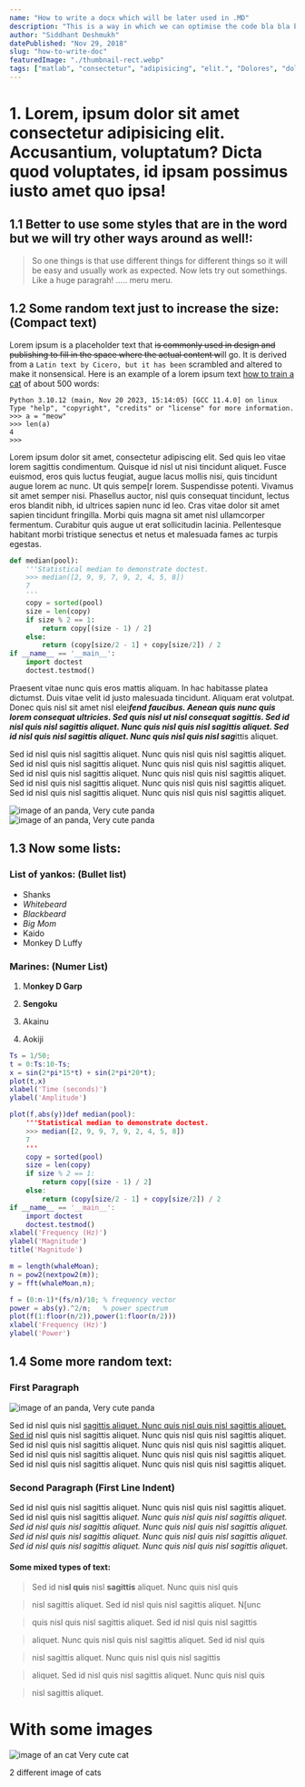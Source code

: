 ```yaml
---
name: "How to write a docx which will be later used in .MD"
description: "This is a way in which we can optimise the code bla bla bla Lorem ipsum dolor sit, amet consectetur adipisicing elit. Aliquid sequi necessitatibus atque omnis neque, dolorem distinctio possimus quis reiciendis repellendus."
author: "Siddhant Deshmukh"
datePublished: "Nov 29, 2018"
slug: "how-to-write-doc"
featuredImage: "./thumbnail-rect.webp"
tags: ["matlab", "consectetur", "adipisicing", "elit.", "Dolores", "doloremque"]
---
```



# 1. Lorem, ipsum dolor sit amet consectetur adipisicing elit. Accusantium, voluptatum? Dicta quod voluptates, id ipsam possimus iusto amet quo ipsa!

## 1.1 Better to use some styles that are in the word but we will try other ways around as well!:

> So one things is that use different things for different things so it
> will be easy and usually work as expected. Now lets try out
> somethings. Like a huge paragrah! ..... meru meru.

## 1.2 Some random text just to increase the size: (Compact text)

Lorem ipsum is a placeholder text that ~~is commonly used in design and
publishing to fill in the space where the actual content w~~ill go. It
is derived from a `Latin text by Cicero, but it has been` scrambled and
altered to make it nonsensical. Here is an example of a lorem ipsum text [how to train a cat]('www.how-to-train-cat.com')
of about 500 words:

```shell
Python 3.10.12 (main, Nov 20 2023, 15:14:05) [GCC 11.4.0] on linux
Type "help", "copyright", "credits" or "license" for more information.
>>> a = "meow"
>>> len(a)
4
>>> 
```

Lorem ipsum dolor sit amet, consectetur adipiscing elit. Sed quis leo
vitae lorem sagittis condimentum. Quisque id nisl ut nisi tincidunt
aliquet. Fusce euismod, eros quis luctus feugiat, augue lacus mollis
nisi, quis tincidunt augue lorem ac nunc. Ut quis sempe[r lorem.
Suspendisse potenti. Vivamus sit amet semper nisi. Phasellus auctor,
nisl quis consequat tincidunt, lectus eros blandit nibh, id ultrices
sapien nunc id leo. Cras vitae dolor sit amet sapien tincidunt
fringilla. Morbi quis magna sit amet nisl ullamcorper
fermentum. Curabitur quis augue ut erat sollicitudin
lacinia. Pellentesque habitant morbi tristique senectus et netus et
malesuada fames ac turpis egestas.

```python
def median(pool):
    '''Statistical median to demonstrate doctest.
    >>> median([2, 9, 9, 7, 9, 2, 4, 5, 8])
    7
    '''
    copy = sorted(pool)
    size = len(copy)
    if size % 2 == 1:
        return copy[(size - 1) / 2]
    else:
        return (copy[size/2 - 1] + copy[size/2]) / 2
if __name__ == '__main__':
    import doctest
    doctest.testmod()
```


Praesent vitae nunc quis eros mattis
aliquam. In hac habitasse platea dictumst. Duis vitae velit id justo
malesuada tincidunt. Aliquam erat volutpat. Donec quis nisl sit amet
nisl elei***fend faucibus. Aenean quis nunc quis lorem consequat
ultricies. Sed quis nisl ut nisl consequat sagittis. Sed id nisl quis
nisl sagittis aliquet. Nunc quis nisl quis nisl sagittis aliquet. Sed id
nisl quis nisl sagittis aliquet. Nunc quis nisl quis nisl sag***ittis
aliquet.

Sed id nisl quis nisl sagittis aliquet. Nunc quis nisl quis nisl
sagittis aliquet. Sed id nisl quis nisl sagittis aliquet. Nunc quis nisl
quis nisl sagittis aliquet. Sed id nisl quis nisl sagittis aliquet. Nunc
quis nisl quis nisl sagittis aliquet. Sed id nisl quis nisl sagittis
aliquet. Nunc quis nisl quis nisl sagittis aliquet. Sed id nisl quis
nisl sagittis aliquet. Nunc quis nisl quis nisl sagittis aliquet.


![image of an panda, Very cute panda](./plotty-chart-rect-sq.png)
![image of an panda, Very cute panda](./image1.jpeg)


## 1.3 Now some lists:

### List of yankos: (Bullet list)

  * Shanks
  * *Whitebeard*
  * *Blackbeard*
  * *Big Mom*
  * Kaido
  * Monkey D Luffy

### Marines: (Numer List)

1.  M**onkey D Garp**
2.  **Sengoku**

3.  Akainu
4.  Aokiji


```matlab
Ts = 1/50;
t = 0:Ts:10-Ts;
x = sin(2*pi*15*t) + sin(2*pi*20*t);
plot(t,x)
xlabel('Time (seconds)')
ylabel('Amplitude')

plot(f,abs(y))def median(pool):
    '''Statistical median to demonstrate doctest.
    >>> median([2, 9, 9, 7, 9, 2, 4, 5, 8])
    7
    '''
    copy = sorted(pool)
    size = len(copy)
    if size % 2 == 1:
        return copy[(size - 1) / 2]
    else:
        return (copy[size/2 - 1] + copy[size/2]) / 2
if __name__ == '__main__':
    import doctest
    doctest.testmod()
xlabel('Frequency (Hz)')
ylabel('Magnitude')
title('Magnitude')
```

```matlab
m = length(whaleMoan);
n = pow2(nextpow2(m));
y = fft(whaleMoan,n);
```

```matlab
f = (0:n-1)*(fs/n)/10; % frequency vector
power = abs(y).^2/n;   % power spectrum
plot(f(1:floor(n/2)),power(1:floor(n/2)))
xlabel('Frequency (Hz)')
ylabel('Power')
```

## 1.4 Some more random text:

### First Paragraph 

![image of an panda, Very cute panda](./curves.png)

Sed id nisl quis nisl [sagittis aliquet. Nunc quis nisl quis nisl sagittis aliquet. Sed id]('www/meow.com') nisl quis nisl sagittis aliquet. Nunc quis nisl
quis nisl sagittis aliquet. Sed id nisl quis nisl sagittis aliquet. Nunc
quis nisl quis nisl sagittis aliquet. Sed id  nisl quis nisl sagittis
aliquet. Nunc quis nisl quis nisl sagittis aliquet. Sed id nisl quis
nisl sagittis aliquet. Nunc quis nisl quis nisl sagittis aliquet.

### Second Paragraph (First Line Indent)

Sed id nisl quis nisl sagittis aliquet. Nunc quis nisl quis nisl
sagittis aliquet. Sed id nisl quis nisl sagittis ali*quet. Nunc quis
nisl quis nisl sagittis aliquet. Sed id nisl quis nisl sagittis aliquet.
Nunc quis nisl quis nisl sagittis aliquet. Sed id nisl quis nisl
sagittis aliquet. Nunc quis nisl quis nisl sagittis aliquet. Sed id nisl
quis nisl sagittis aliquet. Nunc quis nisl quis nisl sagittis alique*t.

#### Some mixed types of text:

> Sed id ni**sl quis** nisl **sagittis** aliquet. Nunc quis nisl quis

> nisl sagittis aliquet. Sed id nisl quis nisl sagittis aliquet. N[unc

> quis nisl quis nisl sagittis aliquet. Sed id nisl quis nisl sagittis

> aliquet. Nunc quis nisl quis nisl sagittis aliquet. Sed id nisl quis

> nisl sagittis aliquet. Nunc quis nisl quis nisl sagittis

> aliquet. Sed id nisl quis nisl sagittis aliquet. Nunc quis nisl quis

> nisl sagittis aliquet.

# With some images

![image of an cat Very cute cat](./image2.jpeg)

2 different image of cats
